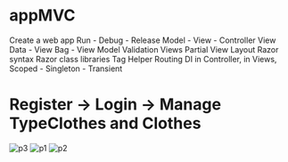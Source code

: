 # appMVC
Create a web app
Run - Debug - Release
Model - View  - Controller
View Data - View Bag - View Model
Validation
Views
Partial View
Layout
Razor syntax
Razor class libraries
Tag Helper
Routing
DI in Controller, in Views, 
Scoped - Singleton - Transient
# Register -> Login -> Manage TypeClothes and Clothes
![p3](https://user-images.githubusercontent.com/81465934/221808618-0b158208-c37a-4550-8828-a60fd8eb1230.JPG)
![p1](https://user-images.githubusercontent.com/81465934/221808666-904ad24c-d6ff-4ec5-87be-b2c04493cb65.JPG)
![p2](https://user-images.githubusercontent.com/81465934/221808678-d204cd34-f82c-4e2d-a0ea-3838e8cad48f.JPG)
